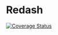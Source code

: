 Redash
======
[![Coverage Status](https://coveralls.io/repos/davezuko/redash/badge.svg?branch=master&service=github)](https://coveralls.io/github/davezuko/redash?branch=master)
